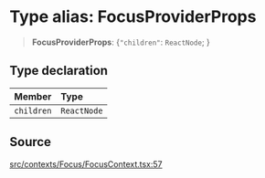 # Type alias: FocusProviderProps

> **FocusProviderProps**: \{`"children"`: `ReactNode`; \}

## Type declaration

| Member | Type |
| :------ | :------ |
| `children` | `ReactNode` |

## Source

[src/contexts/Focus/FocusContext.tsx:57](https://github.com/gpbl/react-day-picker/blob/9ad13dc72fff814dcf720a62f6e3b5ea38e8af6d/src/contexts/Focus/FocusContext.tsx#L57)
